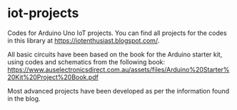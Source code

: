 # iot-projects
Codes for Arduino Uno IoT projects.
You can find all projects for the codes in this library at https://iotenthusiast.blogspot.com/.

All basic circuits have been based on the book for the Arduino starter kit, using codes and schematics from the following book:
https://www.auselectronicsdirect.com.au/assets/files/Arduino%20Starter%20Kit%20Project%20Book.pdf

Most advanced projects have been developed as per the information found in the blog.
